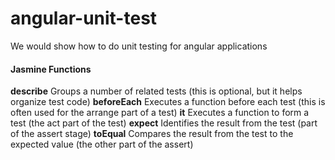 # angular-unit-test
We would show how to do unit testing for angular applications


#### Jasmine Functions
**describe** Groups a number of related tests (this is optional, but it helps organize test code)
**beforeEach** Executes a function before each test (this is often used for the arrange part of a test)
**it** Executes a function to form a test (the act part of the test)
**expect** Identifies the result from the test (part of the assert stage)
**toEqual** Compares the result from the test to the expected value (the other part of the assert)